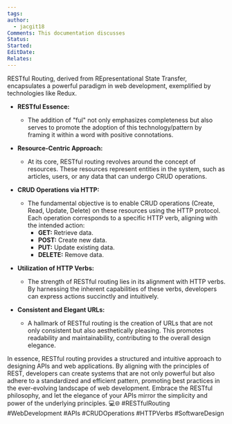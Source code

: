 ```yaml
---
tags: 
author:
  - jacgit18
Comments: This documentation discusses
Status: 
Started: 
EditDate: 
Relates:
---
```

RESTful Routing, derived from REpresentational State Transfer, encapsulates a powerful paradigm in web development, exemplified by technologies like Redux.

- **RESTful Essence:**
  - The addition of "ful" not only emphasizes completeness but also serves to promote the adoption of this technology/pattern by framing it within a word with positive connotations.

- **Resource-Centric Approach:**
  - At its core, RESTful routing revolves around the concept of resources. These resources represent entities in the system, such as articles, users, or any data that can undergo CRUD operations.

- **CRUD Operations via HTTP:**
  - The fundamental objective is to enable CRUD operations (Create, Read, Update, Delete) on these resources using the HTTP protocol. Each operation corresponds to a specific HTTP verb, aligning with the intended action:
    - **GET:** Retrieve data.
    - **POST:** Create new data.
    - **PUT:** Update existing data.
    - **DELETE:** Remove data.

- **Utilization of HTTP Verbs:**
  - The strength of RESTful routing lies in its alignment with HTTP verbs. By harnessing the inherent capabilities of these verbs, developers can express actions succinctly and intuitively.

- **Consistent and Elegant URLs:**
  - A hallmark of RESTful routing is the creation of URLs that are not only consistent but also aesthetically pleasing. This promotes readability and maintainability, contributing to the overall design elegance.

In essence, RESTful routing provides a structured and intuitive approach to designing APIs and web applications. By aligning with the principles of REST, developers can create systems that are not only powerful but also adhere to a standardized and efficient pattern, promoting best practices in the ever-evolving landscape of web development. Embrace the RESTful philosophy, and let the elegance of your APIs mirror the simplicity and power of the underlying principles. 💻🌐 #RESTfulRouting #WebDevelopment #APIs #CRUDOperations #HTTPVerbs #SoftwareDesign